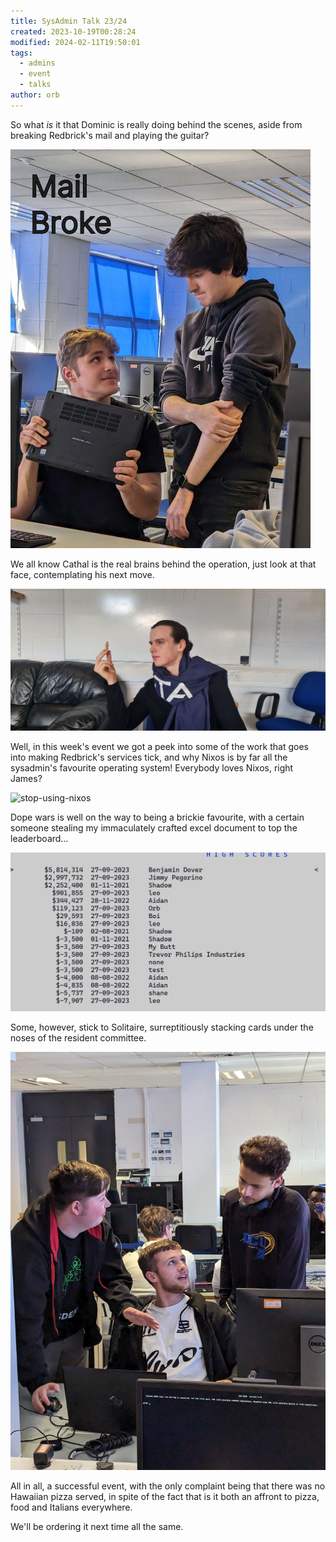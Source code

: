 ```yaml
---
title: SysAdmin Talk 23/24
created: 2023-10-19T00:28:24
modified: 2024-02-11T19:50:01
tags:
  - admins
  - event
  - talks
author: orb
---
```


So what *is* it that Dominic is really doing behind the scenes, aside from breaking Redbrick's mail and playing the guitar? 

![mailbroke](../res/mail-broke.png)

We all know Cathal is the real brains behind the operation, just look at that face, contemplating his next move.

![Reuben-Solo-fr](../res/20231016_145951.jpg)

Well, in this week's event we got a peek into some of the work that goes into making Redbrick's services tick, and why Nixos is by far all the sysadmin's favourite operating system! Everybody loves Nixos, right James?

![stop-using-nixos](../res/PXL_20231025_145924993.MP.jpg)

Dope wars is well on the way to being a brickie favourite, with a certain someone stealing my immaculately crafted excel document to top the leaderboard…

![paddystealstopspot](../res/Pasted%20image%2020240210151237.png)

Some, however, stick to Solitaire, surreptitiously stacking cards under the noses of the resident committee. 

![brownersolitaire](../res/Pasted%20image%2020240210151333.png)

All in all, a successful event, with the only complaint being that there was no Hawaiian pizza served, in spite of the fact that is it both an affront to pizza, food and Italians everywhere.

We'll be ordering it next time all the same.
